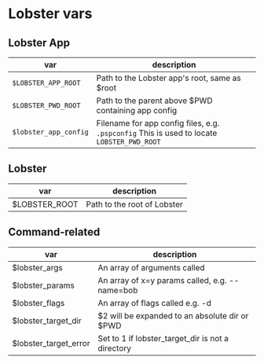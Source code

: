 # Lobster vars

## Lobster App
| var | description |
|----------|----------|
| `$LOBSTER_APP_ROOT` | Path to the Lobster app's root, same as $root |
| `$LOBSTER_PWD_ROOT` | Path to the parent above $PWD containing app config |
| `$lobster_app_config` | Filename for app config files, e.g. `.pspconfig`  This is used to locate `LOBSTER_PWD_ROOT` |

## Lobster
| var | description |
|----------|----------|
| $LOBSTER_ROOT | Path to the root of Lobster |

## Command-related
| var | description |
|----------|----------|
| $lobster_args | An array of arguments called |
| $lobster_params | An array of x=y params called, e.g. --name=bob |
| $lobster_flags | An array of flags called e.g. -d |
| $lobster_target_dir | $2 will be expanded to an absolute dir or $PWD |
| $lobster_target_error | Set to 1 if lobster_target_dir is not a directory |
